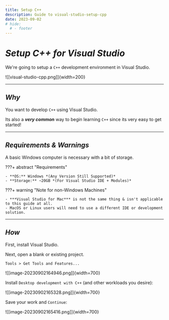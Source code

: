 ```yaml
---
title: Setup C++
description: Guide to visual-studio-setup-cpp
date: 2023-09-02
# hide:
  # - footer
---
```


<!--------------------------------------------------------------->

# *Setup C++ for Visual Studio*

We're going to setup a `C++` development environment in Visual Studio.

![[visual-studio-cpp.png]]{width=200}

<!-- --------------------------------------------------------- -->

<!-- OPTIONAL: ???+ tip "Good to Know"
    Topics that help in understanding:

    | Topic                                      | Why           |
    | ------------------------------------------ | ------------- |
    | [[what-is-whatever|What is Whatever]]      |               | -->

---------------------------------------------------------

## *Why*

You want to develop `C++` using Visual Studio.

Its also a ***very common*** way to begin learning `C++` since its very easy to get started!

<!-- ## *Example Problem* -->

---------------------------------------------------------

## *Requirements & Warnings*

A basic Windows computer is necessary with a bit of storage.

???+ abstract "Requirements"

    - **OS:** Windows *(Any Version Still Supported)*
    - **Storage:** ~20GB *(For Visual Studio IDE + Modules)*

???+ warning "Note for non-Windows Machines"

    - ***Visual Studio for Mac*** is not the same thing & isn't applicable to this guide at all.
    - MacOS or Linux users will need to use a different IDE or development solution.

---------------------------------------------------------

## *How*

First, install Visual Studio.

Next, open a blank or existing project.

`Tools > Get Tools and Features...`

![[image-20230902164946.png]]{width=700}

Install `Desktop development with C++` (and other workloads you desire):

![[image-20230902165328.png]]{width=700}

Save your work and `Continue`:

![[image-20230902165416.png]]{width=700}

<!-- --------------------------------------------------------- -->

<!-- ## Optional: Further Reading

???+ tip "Further Reading"

    | Topic                       | Why                          |
    | --------------------------- | ---------------------------- |
    | [[Next]]                    | Next Logical Concept         | -->

<!-- --------------------------------------------------------- -->

<!-- ## Opinions
{Opinions on subject.} -->

<!-- --------------------------------------------------------- -->

<!-- ???+ example "Related Topics"

    | Topic                       | Why                          |
    | --------------------------- | ---------------------------- |
    | [[PARENT]]                  | Logical Concept              | -->

<!--------------------------------------------------------------->

<!-- <style>
    .md-footer__link--prev {
        display: none
    }
    .md-footer__link--next {
        display: none
    }
</style> -->

<!--------------------------------------------------------------->

<!-- TO-DO List -->
